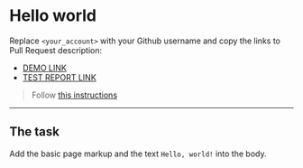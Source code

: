# Hello world
Replace `<your_account>` with your Github username and copy the links to Pull Request description:
- [DEMO LINK](https://stetsyshyn.github.io/layout_hello-world/)
- [TEST REPORT LINK](https://stetsyshyn.github.io/layout_hello-world/report/html_report/)

> Follow [this instructions](https://mate-academy.github.io/layout_task-guideline/#how-to-solve-the-layout-tasks-on-github)
___

## The task 
Add the basic page markup and the text `Hello, world!` into the body.
